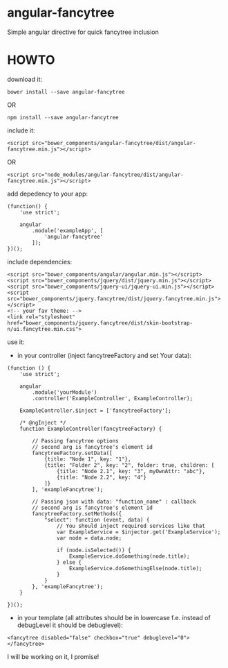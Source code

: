# angular-fancytree
Simple angular directive for quick fancytree inclusion

# HOWTO

download it:
```
bower install --save angular-fancytree
```
OR
```
npm install --save angular-fancytree
```

include it:
```
<script src="bower_components/angular-fancytree/dist/angular-fancytree.min.js"></script>
```
OR
```
<script src="node_modules/angular-fancytree/dist/angular-fancytree.min.js"></script>
```
add depedency to your app:
```
(function() {
    'use strict';

    angular
        .module('exampleApp', [
            'angular-fancytree'
        ]);
})();
```


include dependencies:
```
<script src="bower_components/angular/angular.min.js"></script>
<script src="bower_components/jquery/dist/jquery.min.js"></script>
<script src="bower_components/jquery-ui/jquery-ui.min.js"></script>
<script src="bower_components/jquery.fancytree/dist/jquery.fancytree.min.js"></script>
<!-- your fav theme: -->
<link rel="stylesheet" href="bower_components/jquery.fancytree/dist/skin-bootstrap-n/ui.fancytree.min.css">
```

use it:
* in your controller (inject fancytreeFactory and set Your data):
```
(function () {
    'use strict';

    angular
        .module('yourModule')
        .controller('ExampleController', ExampleController);

    ExampleController.$inject = ['fancytreeFactory'];

    /* @ngInject */
    function ExampleController(fancytreeFactory) {

        // Passing fancytree options
        // second arg is fancytree's element id
        fancytreeFactory.setData([
            {title: "Node 1", key: "1"},
            {title: "Folder 2", key: "2", folder: true, children: [
                {title: "Node 2.1", key: "3", myOwnAttr: "abc"},
                {title: "Node 2.2", key: "4"}
            ]}
        ], 'exampleFancytree');

        // Passing json with data: "function_name" : callback
        // second arg is fancytree's element id
        fancytreeFactory.setMethods({
            "select": function (event, data) {
                // You should inject required services like that
                var ExampleService = $injector.get('ExampleService');
                var node = data.node;

                if (node.isSelected()) {
                    ExampleService.doSomething(node.title);
                } else {
                    ExampleService.doSomethingElse(node.title);
                }
            }
        }, 'exampleFancytree');
    }

})();
```

* in your template (all attributes should be in lowercase
f.e. instead of debugLevel it should be debuglevel):
```
<fancytree disabled="false" checkbox="true" debuglevel="0"></fancytree>
```

I will be working on it, I promise!
